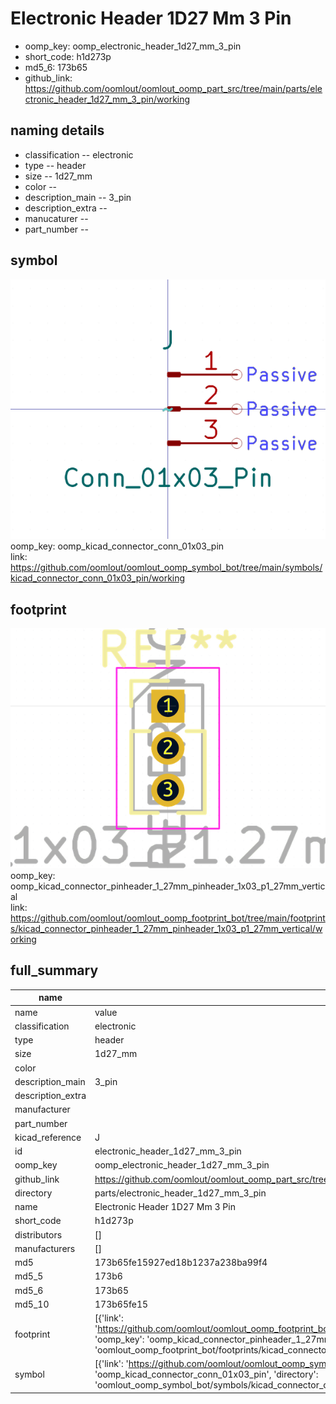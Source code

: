 # Electronic Header 1D27 Mm 3 Pin

  
* oomp_key: oomp_electronic_header_1d27_mm_3_pin 
* short_code: h1d273p
* md5_6: 173b65  
* github_link: https://github.com/oomlout/oomlout_oomp_part_src/tree/main/parts/electronic_header_1d27_mm_3_pin/working  
## naming details
* classification -- electronic
* type -- header
* size -- 1d27_mm
* color -- 
* description_main -- 3_pin
* description_extra -- 
* manucaturer -- 
* part_number -- 



## symbol

![](symbol/0/working/working_600.png)  
oomp_key: oomp_kicad_connector_conn_01x03_pin  
link: https://github.com/oomlout/oomlout_oomp_symbol_bot/tree/main/symbols/kicad_connector_conn_01x03_pin/working  

## footprint

![](footprint/0/working/working_600.png)  
oomp_key: oomp_kicad_connector_pinheader_1_27mm_pinheader_1x03_p1_27mm_vertical  
link: https://github.com/oomlout/oomlout_oomp_footprint_bot/tree/main/footprints/kicad_connector_pinheader_1_27mm_pinheader_1x03_p1_27mm_vertical/working  

## full_summary
| name | value | 
| --- | --- | 
| name | value | 
| classification | electronic | 
| type | header | 
| size | 1d27_mm | 
| color |  | 
| description_main | 3_pin | 
| description_extra |  | 
| manufacturer |  | 
| part_number |  | 
| kicad_reference | J | 
| id | electronic_header_1d27_mm_3_pin | 
| oomp_key | oomp_electronic_header_1d27_mm_3_pin | 
| github_link | https://github.com/oomlout/oomlout_oomp_part_src/tree/main/parts/electronic_header_1d27_mm_3_pin/working | 
| directory | parts/electronic_header_1d27_mm_3_pin | 
| name | Electronic Header 1D27 Mm 3 Pin | 
| short_code | h1d273p | 
| distributors | [] | 
| manufacturers | [] | 
| md5 | 173b65fe15927ed18b1237a238ba99f4 | 
| md5_5 | 173b6 | 
| md5_6 | 173b65 | 
| md5_10 | 173b65fe15 | 
| footprint | [{'link': 'https://github.com/oomlout/oomlout_oomp_footprint_bot/tree/main/foootprntss/kicad_connector_pinheader_1_27mm_pinheader_1x03_p1_27mm_vertical', 'oomp_key': 'oomp_kicad_connector_pinheader_1_27mm_pinheader_1x03_p1_27mm_vertical', 'directory': 'oomlout_oomp_footprint_bot/footprints/kicad_connector_pinheader_1_27mm_pinheader_1x03_p1_27mm_vertical//working/working.kicad_mod'}] | 
| symbol | [{'link': 'https://github.com/oomlout/oomlout_oomp_symbol_bot/tree/main/symbols/kicad_connector_conn_01x03_pin', 'oomp_key': 'oomp_kicad_connector_conn_01x03_pin', 'directory': 'oomlout_oomp_symbol_bot/symbols/kicad_connector_conn_01x03_pin//working/working.kicad_sym'}] | 
